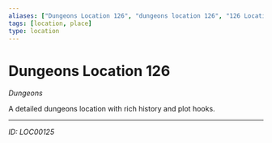 ```yaml
---
aliases: ["Dungeons Location 126", "dungeons location 126", "126 Location Dungeons"]
tags: [location, place]
type: location
---
```


# Dungeons Location 126

*Dungeons*

A detailed dungeons location with rich history and plot hooks.

---
*ID: LOC00125*